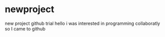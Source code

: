 # newproject
new project github trial
hello i was interested in programming collaboratly
so I came to github
